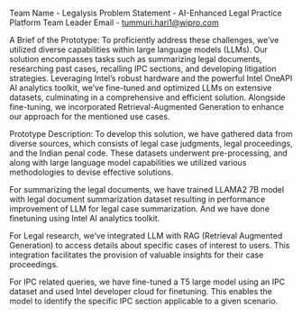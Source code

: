 Team Name - Legalysis
Problem Statement - AI-Enhanced Legal Practice Platform
Team Leader Email - tummuri.hari1@wipro.com

A Brief of the Prototype:
      To proficiently address these challenges, we’ve utilized diverse capabilities within large language models (LLMs). Our solution encompasses tasks such as summarizing legal documents, researching past cases, recalling IPC sections, and developing litigation strategies. Leveraging Intel’s robust hardware and the powerful Intel OneAPI AI analytics toolkit, we’ve fine-tuned and optimized LLMs on extensive datasets, culminating in a comprehensive and efficient solution. Alongside fine-tuning, we incorporated Retrieval-Augmented Generation to enhance our approach for the mentioned use cases.

Prototype Description:
  To develop this solution, we have gathered data from diverse sources, which consists of legal case judgments, legal proceedings, and the Indian penal code. These     datasets underwent pre-processing, and along with large language model capabilities we utilized various methodologies to devise effective solutions.

  For summarizing the legal documents, we have trained LLAMA2 7B model with legal document summarization dataset resulting in performance improvement of LLM for        legal case summarization. And we have done finetuning using Intel AI analytics toolkit.

  For Legal research, we’ve integrated LLM with RAG (Retrieval Augmented Generation) to access details about specific cases of interest to users. This integration      facilitates the provision of valuable insights for their case proceedings.

  For IPC related queries, we have fine-tuned a T5 large model using an IPC dataset and used Intel developer cloud for finetuning. This enables the model to identify   the specific IPC section applicable to a given scenario.
